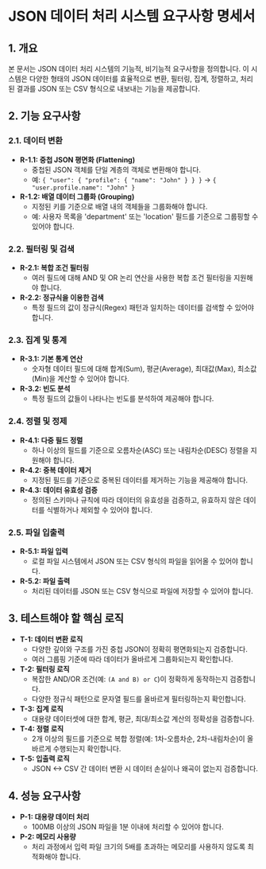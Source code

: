 # JSON 데이터 처리 시스템 요구사항 명세서

## 1. 개요

본 문서는 JSON 데이터 처리 시스템의 기능적, 비기능적 요구사항을 정의합니다. 이 시스템은 다양한 형태의 JSON 데이터를 효율적으로 변환, 필터링, 집계, 정렬하고, 처리된 결과를 JSON 또는 CSV 형식으로 내보내는 기능을 제공합니다.

## 2. 기능 요구사항

### 2.1. 데이터 변환

- **R-1.1: 중첩 JSON 평면화 (Flattening)**
  - 중첩된 JSON 객체를 단일 계층의 객체로 변환해야 합니다.
  - 예: `{ "user": { "profile": { "name": "John" } } }` → `{ "user.profile.name": "John" }`
- **R-1.2: 배열 데이터 그룹화 (Grouping)**
  - 지정된 키를 기준으로 배열 내의 객체들을 그룹화해야 합니다.
  - 예: 사용자 목록을 'department' 또는 'location' 필드를 기준으로 그룹핑할 수 있어야 합니다.

### 2.2. 필터링 및 검색

- **R-2.1: 복합 조건 필터링**
  - 여러 필드에 대해 AND 및 OR 논리 연산을 사용한 복합 조건 필터링을 지원해야 합니다.
- **R-2.2: 정규식을 이용한 검색**
  - 특정 필드의 값이 정규식(Regex) 패턴과 일치하는 데이터를 검색할 수 있어야 합니다.

### 2.3. 집계 및 통계

- **R-3.1: 기본 통계 연산**
  - 숫자형 데이터 필드에 대해 합계(Sum), 평균(Average), 최대값(Max), 최소값(Min)을 계산할 수 있어야 합니다.
- **R-3.2: 빈도 분석**
  - 특정 필드의 값들이 나타나는 빈도를 분석하여 제공해야 합니다.

### 2.4. 정렬 및 정제

- **R-4.1: 다중 필드 정렬**
  - 하나 이상의 필드를 기준으로 오름차순(ASC) 또는 내림차순(DESC) 정렬을 지원해야 합니다.
- **R-4.2: 중복 데이터 제거**
  - 지정된 필드를 기준으로 중복된 데이터를 제거하는 기능을 제공해야 합니다.
- **R-4.3: 데이터 유효성 검증**
  - 정의된 스키마나 규칙에 따라 데이터의 유효성을 검증하고, 유효하지 않은 데이터를 식별하거나 제외할 수 있어야 합니다.

### 2.5. 파일 입출력

- **R-5.1: 파일 입력**
  - 로컬 파일 시스템에서 JSON 또는 CSV 형식의 파일을 읽어올 수 있어야 합니다.
- **R-5.2: 파일 출력**
  - 처리된 데이터를 JSON 또는 CSV 형식으로 파일에 저장할 수 있어야 합니다.

## 3. 테스트해야 할 핵심 로직

- **T-1: 데이터 변환 로직**
  - 다양한 깊이와 구조를 가진 중첩 JSON이 정확히 평면화되는지 검증합니다.
  - 여러 그룹핑 기준에 따라 데이터가 올바르게 그룹화되는지 확인합니다.
- **T-2: 필터링 로직**
  - 복잡한 AND/OR 조건(예: `(A and B) or C`)이 정확하게 동작하는지 검증합니다.
  - 다양한 정규식 패턴으로 문자열 필드를 올바르게 필터링하는지 확인합니다.
- **T-3: 집계 로직**
  - 대용량 데이터셋에 대한 합계, 평균, 최대/최소값 계산의 정확성을 검증합니다.
- **T-4: 정렬 로직**
  - 2개 이상의 필드를 기준으로 복합 정렬(예: 1차-오름차순, 2차-내림차순)이 올바르게 수행되는지 확인합니다.
- **T-5: 입출력 로직**
  - JSON <-> CSV 간 데이터 변환 시 데이터 손실이나 왜곡이 없는지 검증합니다.

## 4. 성능 요구사항

- **P-1: 대용량 데이터 처리**
  - 100MB 이상의 JSON 파일을 1분 이내에 처리할 수 있어야 합니다.
- **P-2: 메모리 사용량**
  - 처리 과정에서 입력 파일 크기의 5배를 초과하는 메모리를 사용하지 않도록 최적화해야 합니다.
